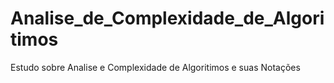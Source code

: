 # Analise_de_Complexidade_de_Algoritimos
 Estudo sobre Analise e Complexidade de Algoritimos e suas Notações
